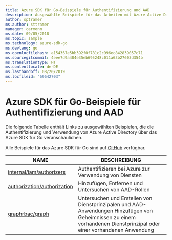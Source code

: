 ```yaml
---
title: Azure SDK für Go-Beispiele für Authentifizierung und AAD
description: Ausgewählte Beispiele für das Arbeiten mit Azure Active Directory (AAD) und Authentifizierung aus dem Azure SDK für Go
author: sptramer
ms.author: sttramer
manager: carmonm
ms.date: 09/05/2018
ms.topic: sample
ms.technology: azure-sdk-go
ms.devlang: go
ms.openlocfilehash: a154367e5bb392f0f781c2c996ec842839057c71
ms.sourcegitcommit: 4eee7d9a484e35eb695248c011a63b27603d354b
ms.translationtype: HT
ms.contentlocale: de-DE
ms.lasthandoff: 08/20/2019
ms.locfileid: "69642703"
---
```

# <a name="azure-sdk-for-go-samples-for-authentication-and-aad"></a>Azure SDK für Go-Beispiele für Authentifizierung und AAD

Die folgende Tabelle enthält Links zu ausgewählten Beispielen, die die Authentifizierung und Verwendung von Azure Active Directory über das Azure SDK für Go veranschaulichen.

Alle Beispiele für das Azure SDK für Go sind auf [GitHub](https://github.com/Azure-Samples/azure-sdk-for-go-samples) verfügbar.

| NAME | BESCHREIBUNG |
|------|-------------|
| [internal/iam/authorizers](https://github.com/Azure-Samples/azure-sdk-for-go-samples/blob/master/internal/iam/authorizers.go) | Authentifizieren bei Azure zur Verwendung von Diensten |
| [authorization/authorization](https://github.com/Azure-Samples/azure-sdk-for-go-samples/blob/master/authorization/authorization.go) | Hinzufügen, Entfernen und Untersuchen von AAD-Rollen |
| [graphrbac/graph](https://github.com/Azure-Samples/azure-sdk-for-go-samples/blob/master/graphrbac/graph.go) | Untersuchen und Erstellen von Dienstprinzipalen und AAD-Anwendungen Hinzufügen von Geheimnissen zu einem vorhandenen Dienstprinzipal oder einer vorhandenen Anwendung |
